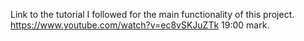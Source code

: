 Link to the tutorial I followed for the main functionality of this project. 
https://www.youtube.com/watch?v=ec8vSKJuZTk 19:00 mark.
